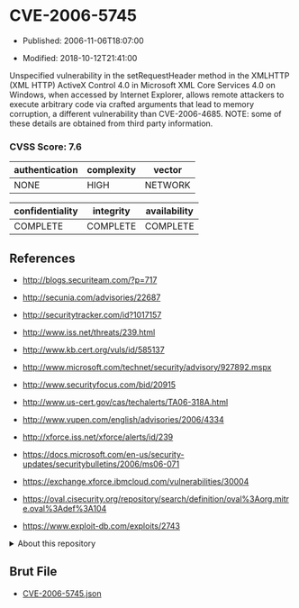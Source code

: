 # CVE-2006-5745

- Published: 2006-11-06T18:07:00

- Modified: 2018-10-12T21:41:00

Unspecified vulnerability in the setRequestHeader method in the XMLHTTP (XML HTTP) ActiveX Control 4.0 in Microsoft XML Core Services 4.0 on Windows, when accessed by Internet Explorer, allows remote attackers to execute arbitrary code via crafted arguments that lead to memory corruption, a different vulnerability than CVE-2006-4685.  NOTE: some of these details are obtained from third party information.

### CVSS Score: **7.6**

| authentication | complexity | vector |
| --- | --- | --- |
| NONE | HIGH | NETWORK |

| confidentiality | integrity | availability |
| --- | --- | --- |
| COMPLETE | COMPLETE | COMPLETE |

## References

* http://blogs.securiteam.com/?p=717

* http://secunia.com/advisories/22687

* http://securitytracker.com/id?1017157

* http://www.iss.net/threats/239.html

* http://www.kb.cert.org/vuls/id/585137

* http://www.microsoft.com/technet/security/advisory/927892.mspx

* http://www.securityfocus.com/bid/20915

* http://www.us-cert.gov/cas/techalerts/TA06-318A.html

* http://www.vupen.com/english/advisories/2006/4334

* http://xforce.iss.net/xforce/alerts/id/239

* https://docs.microsoft.com/en-us/security-updates/securitybulletins/2006/ms06-071

* https://exchange.xforce.ibmcloud.com/vulnerabilities/30004

* https://oval.cisecurity.org/repository/search/definition/oval%3Aorg.mitre.oval%3Adef%3A104

* https://www.exploit-db.com/exploits/2743

<details>
<summary>About this repository</summary> 

  This repository is part of the project [Live Hack CVE](https://github.com/Live-Hack-CVE). Main website can be found [www.live-hack.org](https://www.live-hack.org) 
  
  Made by [Sn0wAlice](https://github.com/Sn0wAlice) for the people that care about security and need to have a feed of the latest CVEs. Hope you enjoy it, don't forget to star the repo and follow me on [Twitter](https://twitter.com/Sn0wAlice) and [Github](https://github.com/Sn0wAlice). And that is my [personnal website](https://www.alice-snow.me/)

  - [Home Page](https://github.com/Live-Hack-CVE)
  - [Framework](https://github.com/Live-Hack-CVE/cve-framework)
  - [CVE database](https://github.com/Live-Hack-CVE/full_database)
  - [Changelog](https://github.com/Live-Hack-CVE/Changelog)
</details>

## Brut File

* [CVE-2006-5745.json](https://raw.githubusercontent.com/Live-Hack-CVE/full_database/main/cves/2006/CVE-2006-5745.json)

